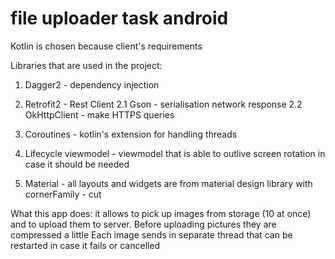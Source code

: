 # file uploader task android

Kotlin is chosen because client's requirements

Libraries that are used in the project:
1. Dagger2 - dependency injection

2. Retrofit2 - Rest Client
2.1 Gson - serialisation network response
2.2 OkHttpClient - make HTTPS queries

3. Coroutines - kotlin's extension for handling threads
4. Lifecycle viewmodel - viewmodel that is able to outlive screen rotation in case it should be needed
5. Material - all layouts and widgets are from material design library with cornerFamily - cut

What this app does:
it allows to pick up images from storage (10 at once) and to upload them to server.
Before uploading pictures they are compressed a little
Each image sends in separate thread that can be restarted in case it fails or cancelled
